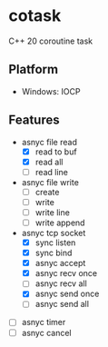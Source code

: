 # cotask

C++ 20 coroutine task

## Platform

- Windows: IOCP

## Features

- asnyc file read
  - [x] read to buf
  - [x] read all
  - [ ] read line
- asnyc file write
  - [ ] create
  - [ ] write
  - [ ] write line
  - [ ] write append
- asnyc tcp socket
  - [x] sync listen
  - [x] sync bind
  - [x] asnyc accept
  - [x] asnyc recv once
  - [ ] asnyc recv all
  - [x] asnyc send once
  - [ ] asnyc send all
- [ ] asnyc timer
- [ ] asnyc cancel
